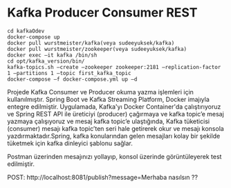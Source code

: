 # Kafka Producer Consumer REST
    cd kafkaOdev
    docker-compose up 
    docker pull wurstmeister/kafka(veya sudeeyuksek/kafka)
    docker pull wurstmeister/zookeeper(veya sudeeyuksek/kafka)
    docker exec –it kafka /bin/sh
    cd opt/kafka_version/bin/
    kafka-topics.sh –create –zookeeper zookeeper:2181 –replication-factor 1 –partitions 1 –topic first_kafka_topic 
    docker-compose –f docker-compose.yml up –d

Projede Kafka Consumer ve Producer okuma yazma işlemleri için kullanılmıştır.
Spring Boot ve Kafka Streaming Platform,  Docker imajıyla entegre edilmiştir.
  Uygulamada, Kafka'yı Docker Container'da çalıştırıyoruz ve Spring REST API ile üreticiyi (producer) çağırmaya ve kafka topic’e mesaj yazmaya çalışıyoruz ve mesaj kafka topic’e ulaştığında, Kafka tüketicisi (consumer) mesajı kafka topic’ten seri hale getirerek okur ve mesajı konsola yazdırmaktadır.Spring, kafka konularından gelen mesajları kolay bir şekilde tüketmek için kafka dinleyici şablonu sağlar.

Postman üzerinden mesajınızı yollayıp, konsol üzerinde görüntüleyerek test edilmiştir.
    <P>POST: http://localhost:8081/publish?message=Merhaba nasılsın ??<P>

